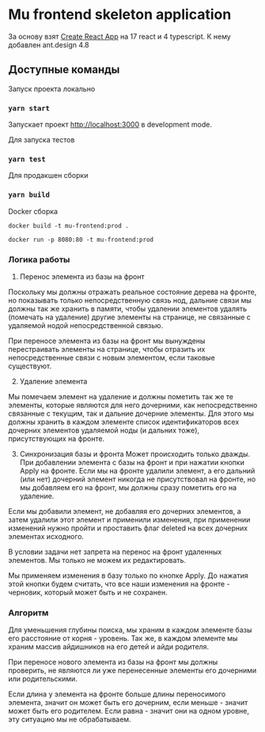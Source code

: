 # Mu frontend skeleton application

За основу взят [Create React App](https://github.com/facebook/create-react-app) на 17 react и 4 typescript.
К нему добавлен ant.design 4.8

## Доступные команды

Запуск проекта локально

### `yarn start`

Запускает проект [http://localhost:3000](http://localhost:3000) в development mode.

Для запуска тестов

### `yarn test`

Для продакшен сборки

### `yarn build`

Docker сборка

`docker build -t mu-frontend:prod .`

`docker run -p 8080:80 -t mu-frontend:prod`

### Логика работы

1. Перенос элемента из базы на фронт

Поскольку мы должны отражать реальное состояние дерева на фронте, но показывать только непосредственную связь нод,
дальние связи мы должны так же хранить в памяти, чтобы удалении элементов удалять (помечать на удаление)
другие элементы на странице, не связанные с удаляемой нодой непосредственной связью.

При переносе элемента из базы на фронт мы вынуждены перестраивать элементы на странице,
чтобы отразить их непосредственные связи с новым элементом, если таковые существуют.

2. Удаление элемента

Мы помечаем элемент на удаление и должны пометить так же те элементы, которые являются для него дочерними,
как непосредственно связанные с текущим, так и дальние дочерние элементы.
Для этого мы должны хранить в каждом элементе список идентификаторов
всех дочерних элементов удаляемой ноды (и дальних тоже), присутствующих на фронте.

3. Синхронизация базы и фронта
Может происходить только дважды. При добавлении элемента с базы на фронт и при нажатии кнопки Apply на фронте.
Если мы на фронте удалили элемент, а его дальний (или нет) дочерний элемент
никогда не присутствовал на фронте, но мы добавляем его на фронт, мы должны сразу пометить его на удаление.

Если мы добавили элемент, не добавляя его дочерних элементов, а затем удалили этот элемент и применили изменения,
при применении изменений нужно пройти и проставить флаг deleted на всех дочерних элементах исходного.

В условии задачи нет запрета на перенос на фронт удаленных элементов. 
Мы только не можем их редактировать.

Мы применяем изменения в базу только по кнопке Apply. До нажатия этой кнопки будем считать,
что все наши изменения на фронте - черновик, который может быть и не сохранен.

### Алгоритм

Для уменьшения глубины поиска, мы храним в каждом элементе базы его расстояние от корня - уровень.
Так же, в каждом элементе мы храним массив айдишников на его детей и айди родителя.

При переносе нового элемента из базы на фронт мы должны проверить, не являются ли уже перенесенные
элементы его дочерними или родительскими.

Если длина у элемента на фронте больше длины переносимого элемента, значит он может быть его дочерним,
если меньше - значит может быть его родителем. Если равна - значит они на одном уровне, эту ситуацию
мы не обрабатываем.

